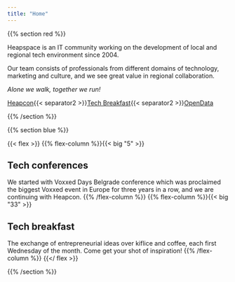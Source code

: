 ```yaml
---
title: "Home"
---
```


{{% section red %}}

Heapspace is an IT community working on the development of local and regional tech environment since 2004.

Our team consists of professionals from different domains of technology, marketing and culture, and we see great value in regional collaboration.

_Alone we walk, together we run!_

[Heapcon](https://heapcon.io){{< separator2 >}}[Tech Breakfast](https://tehnoloskidorucak.io){{< separator2 >}}[OpenData](https://opendata.rs)

{{% /section %}}


<!------------------------------------------------------------------------------------------------>

{{% section blue %}}

{{< flex >}}
{{% flex-column %}}{{< big "5" >}}

## Tech conferences

We started with Voxxed Days Belgrade conference which was proclaimed the biggest Voxxed event in Europe for three years in a row, and we are continuing with Heapcon.
{{% /flex-column %}}
{{% flex-column %}}{{< big "33" >}}

## Tech breakfast

The exchange of entrepreneurial ideas over kiflice and coffee, each first Wednesday of the month. Come get your shot of inspiration!
{{% /flex-column %}}
{{</ flex >}}

{{% /section %}}